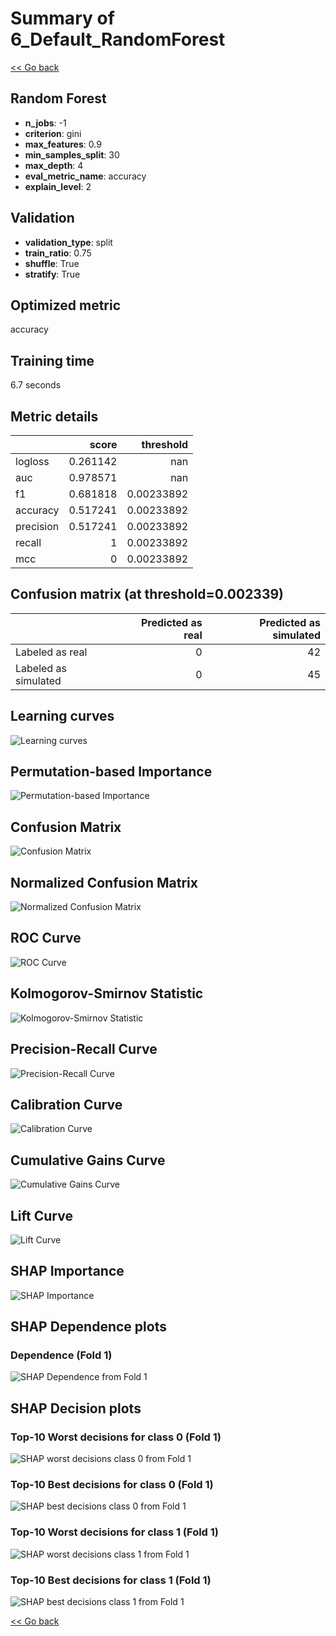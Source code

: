 # Summary of 6_Default_RandomForest

[<< Go back](../README.md)


## Random Forest
- **n_jobs**: -1
- **criterion**: gini
- **max_features**: 0.9
- **min_samples_split**: 30
- **max_depth**: 4
- **eval_metric_name**: accuracy
- **explain_level**: 2

## Validation
 - **validation_type**: split
 - **train_ratio**: 0.75
 - **shuffle**: True
 - **stratify**: True

## Optimized metric
accuracy

## Training time

6.7 seconds

## Metric details
|           |    score |    threshold |
|:----------|---------:|-------------:|
| logloss   | 0.261142 | nan          |
| auc       | 0.978571 | nan          |
| f1        | 0.681818 |   0.00233892 |
| accuracy  | 0.517241 |   0.00233892 |
| precision | 0.517241 |   0.00233892 |
| recall    | 1        |   0.00233892 |
| mcc       | 0        |   0.00233892 |


## Confusion matrix (at threshold=0.002339)
|                      |   Predicted as real |   Predicted as simulated |
|:---------------------|--------------------:|-------------------------:|
| Labeled as real      |                   0 |                       42 |
| Labeled as simulated |                   0 |                       45 |

## Learning curves
![Learning curves](learning_curves.png)

## Permutation-based Importance
![Permutation-based Importance](permutation_importance.png)
## Confusion Matrix

![Confusion Matrix](confusion_matrix.png)


## Normalized Confusion Matrix

![Normalized Confusion Matrix](confusion_matrix_normalized.png)


## ROC Curve

![ROC Curve](roc_curve.png)


## Kolmogorov-Smirnov Statistic

![Kolmogorov-Smirnov Statistic](ks_statistic.png)


## Precision-Recall Curve

![Precision-Recall Curve](precision_recall_curve.png)


## Calibration Curve

![Calibration Curve](calibration_curve_curve.png)


## Cumulative Gains Curve

![Cumulative Gains Curve](cumulative_gains_curve.png)


## Lift Curve

![Lift Curve](lift_curve.png)



## SHAP Importance
![SHAP Importance](shap_importance.png)

## SHAP Dependence plots

### Dependence (Fold 1)
![SHAP Dependence from Fold 1](learner_fold_0_shap_dependence.png)

## SHAP Decision plots

### Top-10 Worst decisions for class 0 (Fold 1)
![SHAP worst decisions class 0 from Fold 1](learner_fold_0_shap_class_0_worst_decisions.png)
### Top-10 Best decisions for class 0 (Fold 1)
![SHAP best decisions class 0 from Fold 1](learner_fold_0_shap_class_0_best_decisions.png)
### Top-10 Worst decisions for class 1 (Fold 1)
![SHAP worst decisions class 1 from Fold 1](learner_fold_0_shap_class_1_worst_decisions.png)
### Top-10 Best decisions for class 1 (Fold 1)
![SHAP best decisions class 1 from Fold 1](learner_fold_0_shap_class_1_best_decisions.png)

[<< Go back](../README.md)
